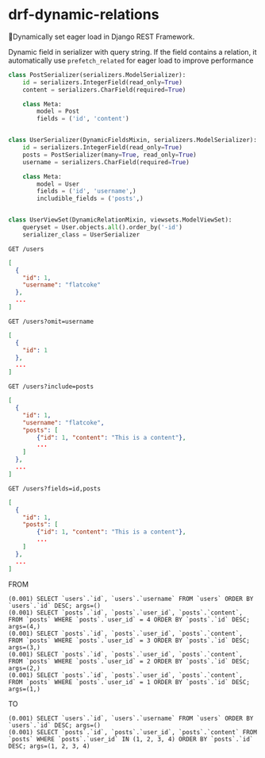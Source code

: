 # drf-dynamic-relations
🥤Dynamically set eager load in Django REST Framework.

Dynamic field in serializer with query string. If the field contains a relation, it automatically use `prefetch_related` for eager load to improve performance

```python
class PostSerializer(serializers.ModelSerializer):
    id = serializers.IntegerField(read_only=True)
    content = serializers.CharField(required=True)

    class Meta:
        model = Post
        fields = ('id', 'content')


class UserSerializer(DynamicFieldsMixin, serializers.ModelSerializer):
    id = serializers.IntegerField(read_only=True)
    posts = PostSerializer(many=True, read_only=True)
    username = serializers.CharField(required=True)

    class Meta:
        model = User
        fields = ('id', 'username',)
        includible_fields = ('posts',)


class UserViewSet(DynamicRelationMixin, viewsets.ModelViewSet):
    queryset = User.objects.all().order_by('-id')
    serializer_class = UserSerializer
```

`GET /users`
```json
[
  {
    "id": 1,
    "username": "flatcoke"
  },
  ...
]

```
`GET /users?omit=username`
```json
[
  {
    "id": 1
  },
  ...
]

```

`GET /users?include=posts`
```json
[
  {
    "id": 1,
    "username": "flatcoke",
    "posts": [
        {"id": 1, "content": "This is a content"},
        ...
    ]
  },
  ...
]

```

`GET /users?fields=id,posts`
```json
[
  {
    "id": 1,
    "posts": [
        {"id": 1, "content": "This is a content"},
        ...
    ]
  },
  ...
]

```
FROM
```console
(0.001) SELECT `users`.`id`, `users`.`username` FROM `users` ORDER BY `users`.`id` DESC; args=()
(0.001) SELECT `posts`.`id`, `posts`.`user_id`, `posts`.`content`, FROM `posts` WHERE `posts`.`user_id` = 4 ORDER BY `posts`.`id` DESC; args=(4,)
(0.001) SELECT `posts`.`id`, `posts`.`user_id`, `posts`.`content`, FROM `posts` WHERE `posts`.`user_id` = 3 ORDER BY `posts`.`id` DESC; args=(3,)
(0.001) SELECT `posts`.`id`, `posts`.`user_id`, `posts`.`content`, FROM `posts` WHERE `posts`.`user_id` = 2 ORDER BY `posts`.`id` DESC; args=(2,)
(0.001) SELECT `posts`.`id`, `posts`.`user_id`, `posts`.`content`, FROM `posts` WHERE `posts`.`user_id` = 1 ORDER BY `posts`.`id` DESC; args=(1,)
```
TO
```console
(0.001) SELECT `users`.`id`, `users`.`username` FROM `users` ORDER BY `users`.`id` DESC; args=()
(0.001) SELECT `posts`.`id`, `posts`.`user_id`, `posts`.`content` FROM `posts` WHERE `posts`.`user_id` IN (1, 2, 3, 4) ORDER BY `posts`.`id` DESC; args=(1, 2, 3, 4)
```
